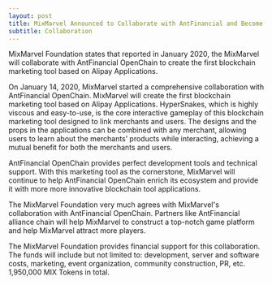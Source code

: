 ```yaml
---
layout: post
title: MixMarvel Announced to Collaborate with AntFinancial and Become Its First Node in the World
subtitle: Collaboration
---
```


MixMarvel Foundation states that reported in January 2020, the MixMarvel  will collaborate with AntFinancial OpenChain to create the first blockchain marketing tool based on Alipay Applications.

On January 14, 2020, MixMarvel started a comprehensive collaboration with AntFinancial OpenChain. MixMarvel will create the first blockchain marketing tool based on Alipay Applications. HyperSnakes, which is highly viscous and easy-to-use, is the core interactive gameplay of this blockchain marketing tool designed to link merchants and users. The designs and the props in the applications can be combined with any merchant, allowing users to learn about the merchants’ products while interacting, achieving a mutual benefit for both the merchants and users. 

AntFinancial OpenChain provides perfect development tools and technical support. With this marketing tool as the cornerstone, MixMarvel will continue to help AntFinancial OpenChain enrich its ecosystem and provide it with more more innovative blockchain tool applications.

The MixMarvel Foundation very much agrees with MixMarvel's collaboration with AntFinancial OpenChain. Partners like AntFinancial alliance chain will help MixMarvel to construct a top-notch game platform and help MixMarvel attract more players. 

The MixMarvel Foundation provides financial support for this collaboration. The funds will include but not limited to: development, server and software costs, marketing, event organization, community construction, PR, etc. 1,950,000 MIX Tokens in total. 

